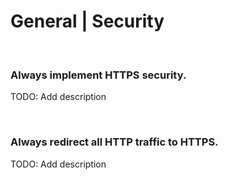 # General | Security
<br>


### Always implement HTTPS security.

TODO: Add description

<br>


### Always redirect all HTTP traffic to HTTPS.

TODO: Add description

<br>


